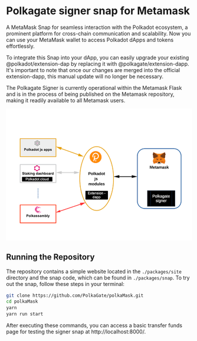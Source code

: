 # Polkagate signer snap for Metamask

 A MetaMask Snap for seamless interaction with the Polkadot ecosystem, a prominent platform for cross-chain communication and scalability. Now you can use your MetaMask wallet to access Polkadot dApps and tokens effortlessly.

To integrate this Snap into your dApp, you can easily upgrade your existing @polkadot/extension-dap by replacing it with @polkagate/extension-dapp. It's important to note that once our changes are merged into the official extension-dapp, this manual update will no longer be necessary.

The Polkagate Signer is currently operational within the Metamask Flask and is in the process of being published on the Metamask repository, making it readily available to all Metamask users.

<p align="center">
  <img src="https://raw.githubusercontent.com/Nick-1979/PolkadotJsPlusPictures/main/polkagate/polkamask%20small.bmp" alt="Image" width="600" />
</p>

## Running the Repository

The repository contains a simple website located in the `./packages/site` directory and the snap code, which can be found in `./packages/snap`. To try out the snap, follow these steps in your terminal:

```bash
git clone https://github.com/PolkaGate/polkaMask.git
cd polkaMask
yarn
yarn run start
```

After executing these commands, you can access a basic transfer funds page for testing the signer snap at http://localhost:8000/.